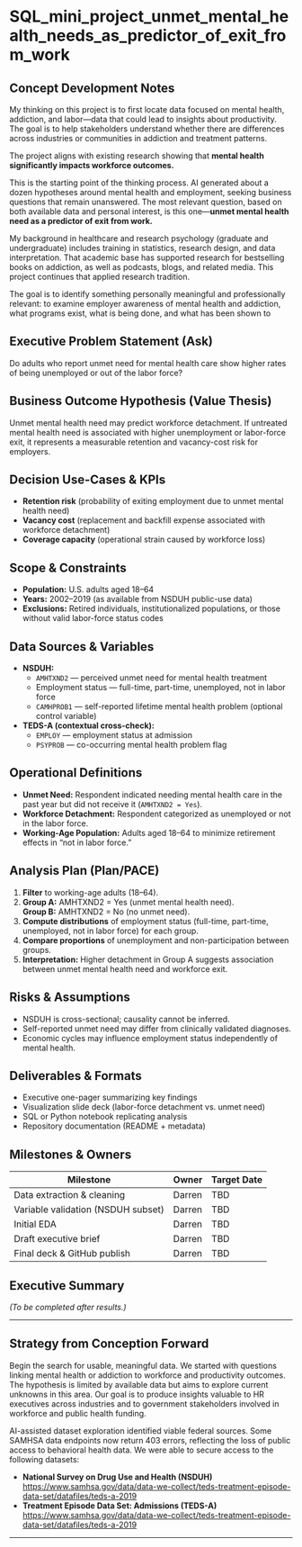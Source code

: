 # SQL_mini_project_unmet_mental_health_needs_as_predictor_of_exit_from_work

## Concept Development Notes
My thinking on this project is to first locate data focused on mental health, addiction, and labor—data that could lead to insights about productivity. The goal is to help stakeholders understand whether there are differences across industries or communities in addiction and treatment patterns.

The project aligns with existing research showing that **mental health significantly impacts workforce outcomes.**

This is the starting point of the thinking process. AI generated about a dozen hypotheses around mental health and employment, seeking business questions that remain unanswered. The most relevant question, based on both available data and personal interest, is this one—**unmet mental health need as a predictor of exit from work.**

My background in healthcare and research psychology (graduate and undergraduate) includes training in statistics, research design, and data interpretation. That academic base has supported research for bestselling books on addiction, as well as podcasts, blogs, and related media. This project continues that applied research tradition.

The goal is to identify something personally meaningful and professionally relevant: to examine employer awareness of mental health and addiction, what programs exist, what is being done, and what has been shown to

## Executive Problem Statement (Ask)
Do adults who report unmet need for mental health care show higher rates of being unemployed or out of the labor force?

## Business Outcome Hypothesis (Value Thesis)
Unmet mental health need may predict workforce detachment. If untreated mental health need is associated with higher unemployment or labor-force exit, it represents a measurable retention and vacancy-cost risk for employers.

## Decision Use-Cases & KPIs
- **Retention risk** (probability of exiting employment due to unmet mental health need)  
- **Vacancy cost** (replacement and backfill expense associated with workforce detachment)  
- **Coverage capacity** (operational strain caused by workforce loss)

## Scope & Constraints
- **Population:** U.S. adults aged 18–64  
- **Years:** 2002–2019 (as available from NSDUH public-use data)  
- **Exclusions:** Retired individuals, institutionalized populations, or those without valid labor-force status codes

## Data Sources & Variables
- **NSDUH:**  
  - `AMHTXND2` — perceived unmet need for mental health treatment  
  - Employment status — full-time, part-time, unemployed, not in labor force  
  - `CAMHPROB1` — self-reported lifetime mental health problem (optional control variable)  
- **TEDS-A (contextual cross-check):**  
  - `EMPLOY` — employment status at admission  
  - `PSYPROB` — co-occurring mental health problem flag  

## Operational Definitions
- **Unmet Need:** Respondent indicated needing mental health care in the past year but did not receive it (`AMHTXND2 = Yes`).  
- **Workforce Detachment:** Respondent categorized as unemployed or not in the labor force.  
- **Working-Age Population:** Adults aged 18–64 to minimize retirement effects in “not in labor force.”  

## Analysis Plan (Plan/PACE)
1. **Filter** to working-age adults (18–64).  
2. **Group A:** AMHTXND2 = Yes (unmet mental health need).  
   **Group B:** AMHTXND2 = No (no unmet need).  
3. **Compute distributions** of employment status (full-time, part-time, unemployed, not in labor force) for each group.  
4. **Compare proportions** of unemployment and non-participation between groups.  
5. **Interpretation:** Higher detachment in Group A suggests association between unmet mental health need and workforce exit.  

## Risks & Assumptions
- NSDUH is cross-sectional; causality cannot be inferred.  
- Self-reported unmet need may differ from clinically validated diagnoses.  
- Economic cycles may influence employment status independently of mental health.  

## Deliverables & Formats
- Executive one-pager summarizing key findings  
- Visualization slide deck (labor-force detachment vs. unmet need)  
- SQL or Python notebook replicating analysis  
- Repository documentation (README + metadata)

## Milestones & Owners
| Milestone | Owner | Target Date |
|------------|--------|-------------|
| Data extraction & cleaning | Darren | TBD |
| Variable validation (NSDUH subset) | Darren | TBD |
| Initial EDA | Darren | TBD |
| Draft executive brief | Darren | TBD |
| Final deck & GitHub publish | Darren | TBD |

## Executive Summary
*(To be completed after results.)*

---

## Strategy from Conception Forward
Begin the search for usable, meaningful data. We started with questions linking mental health or addiction to workforce and productivity outcomes. The hypothesis is limited by available data but aims to explore current unknowns in this area. Our goal is to produce insights valuable to HR executives across industries and to government stakeholders involved in workforce and public health funding.

AI-assisted dataset exploration identified viable federal sources. Some SAMHSA data endpoints now return 403 errors, reflecting the loss of public access to behavioral health data. We were able to secure access to the following datasets:

- **National Survey on Drug Use and Health (NSDUH)**  
  <https://www.samhsa.gov/data/data-we-collect/teds-treatment-episode-data-set/datafiles/teds-a-2019>
- **Treatment Episode Data Set: Admissions (TEDS-A)**  
  <https://www.samhsa.gov/data/data-we-collect/teds-treatment-episode-data-set/datafiles/teds-a-2019>

---

